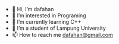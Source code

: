 - 👋 Hi, I’m  dafahan
- 👀 I’m interested in Programing
- 🌱 I’m currently learning C++
- 💞️ I’m a student of Lampung University
- 📫 How to reach me dafahan@gmail.com


